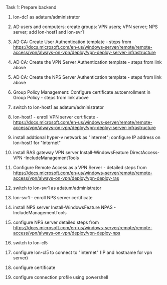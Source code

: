 

Task 1: Prepare backend

1. lon-dc1 as adatum/administrator
2. AD users and computers: create groups: VPN users; VPN server; NPS server; add lon-host1 and lon-svr1
3. AD CA: Create User Authentication template - steps from
   https://docs.microsoft.com/en-us/windows-server/remote/remote-access/vpn/always-on-vpn/deploy/vpn-deploy-server-infrastructure
4. AD CA: Create the VPN Server Authentication template - steps from link above
5. AD CA: Create the NPS Server Authentication template - steps from link above
6. Group Policy Management: Configure certificate autoenrollment in Group Policy - steps from link above

7. switch to lon-host1 as adatum/administrator
8. lon-host1 - enroll VPN server certificate - https://docs.microsoft.com/en-us/windows-server/remote/remote-access/vpn/always-on-vpn/deploy/vpn-deploy-server-infrastructure  
9. install addtional hyper-v network as "internet"; configure IP address on lon-host1 for "Internet"
10. install RAS gateway VPN server
    Install-WindowsFeature DirectAccess-VPN -IncludeManagementTools
11.  Configure Remote Access as a VPN Server - detailed steps from https://docs.microsoft.com/en-us/windows-server/remote/remote-access/vpn/always-on-vpn/deploy/vpn-deploy-ras

12. switch to lon-svr1 as adatum/administrator
13. lon-svr1 - enroll NPS server certificate
14. install NPS server 
    Install-WindowsFeature NPAS -IncludeManagementTools
15. configure NPS server detailed steps from https://docs.microsoft.com/en-us/windows-server/remote/remote-access/vpn/always-on-vpn/deploy/vpn-deploy-nps

16. switch to lon-cl5
17. configure lon-cl5 to connect to "internet" (IP and hostname for vpn server)
18. configure certificate
19. configure connection profile using powershell



